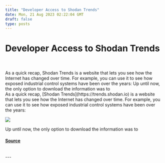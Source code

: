 ```yaml
---
title: "Developer Access to Shodan Trends"
date: Mon, 21 Aug 2023 02:22:04 GMT
draft: false
type: posts
---
```

# Developer Access to Shodan Trends

<br/>

<br/>
As a quick recap, Shodan Trends is a website that lets you see how the Internet has changed over time. For example, you can use it to see how exposed industrial control systems have been over the years: Up until now, the only option to download the information was to
<br/>
As a quick recap, [Shodan Trends](https://trends.shodan.io) is a website that lets you see how the Internet has changed over time. For example, you can use it to see how exposed industrial control systems have been over the years:

![](https://blog.shodan.io/content/images/2023/08/trends-ics.png)

Up until now, the only option to download the information was to

#### [Source](https://blog.shodan.io/developer-access-to-shodan-trends/)

<br/>
---
